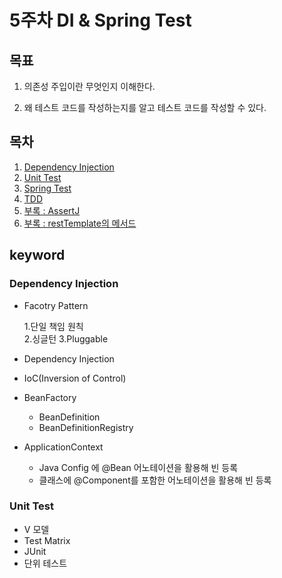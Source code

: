 # 5주차 DI & Spring Test

## 목표

1. 의존성 주입이란 무엇인지 이해한다.

2. 왜 테스트 코드를 작성하는지를 알고 테스트 코드를 작성할 수 있다.

## 목차

1. [Dependency Injection](./dependency-injection.md)
2. [Unit Test](./unit-test.md)
3. [Spring Test](./spring-test.md)
4. [TDD](./tdd.md)
5. [부록 : AssertJ](./assertj.md)
6. [부록 : restTemplate의 메서드](./rest-template.md)

## keyword

### Dependency Injection

- Facotry Pattern

  1.단일 책임 원칙  
  2.싱글턴
  3.Pluggable

- Dependency Injection
- IoC(Inversion of Control)
- BeanFactory
  - BeanDefinition
  - BeanDefinitionRegistry
- ApplicationContext
  - Java Config 에 @Bean 어노테이션을 활용해 빈 등록
  - 클래스에 @Component를 포함한 어노테이션을 활용해 빈 등록

### Unit Test

- V 모델
- Test Matrix
- JUnit
- 단위 테스트
